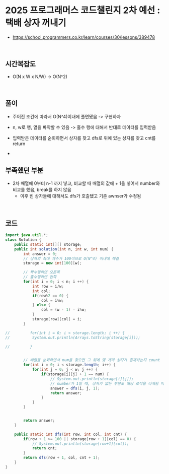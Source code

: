 # 2025 프로그래머스 코드챌린지 2차 예선 : 택배 상자 꺼내기

- https://school.programmers.co.kr/learn/courses/30/lessons/389478

<br>

## 시간복잡도

- O(N x W x N/W) -> O(N^2)

<br>

## 풀이

- 주어진 조건에 따라서 O(N^4)이내에 풀면됐음 -> 구현하자
- n, w로 행, 열을 파악할 수 있음 -> 홀수 행에 대해서 반대로 데이터를 입력받음
- 입력받은 데이터를 순회하면서 상자를 찾고 dfs로 위에 있는 상자를 찾고 cnt를 return

- <br>

## 부족했던 부분

- 2차 배열에 0부터 n-1 까지 넣고, 비교할 때 배열의 값에 + 1을 넣어서 number와 비교를 했음, break를 하지 않음
  - 이후 빈 상자들에 대해서도 dfs가 호출됐고 기존 awnser가 수정됨

<br>

## 코드

```java
import java.util.*;
class Solution {
    public static int[][] storage;
    public int solution(int n, int w, int num) {
        int answer = 0;
        // 상자의 최대 개수가 100이므로 O(N^4) 이내에 해결
        storage = new int[100][w];

        // 짝수행이면 오른쪽
        // 홀수행이면 왼쪽
        for(int i = 0; i < n; i ++) {
            int row = i/w;
            int col;
            if(row%2 == 0) {
                col = i%w;
            } else {
                col = (w - 1) - i%w;
            }
            storage[row][col] = i;
        }

//         for(int i = 0; i < storage.length; i ++) {
//          System.out.println(Arrays.toString(storage[i]));

//         }


        // 배열을 순회하면서 num을 찾으면 그 위에 몇 개의 상자가 존재하는지 count
        for(int i = 0; i < storage.length; i++) {
            for(int j = 0; j < w; j ++) {
                if(storage[i][j] + 1 == num) {
                    // System.out.println(storage[i][j]);
                    // number가 1일 때, 상자가 없는 부분도 해당 로직을 타게됨 따라서 answer가 오답으로 바뀜
                    answer = dfs(i, j, 1);
                    return answer;
                }
            }
        }


        return answer;
    }

    public static int dfs(int row, int col, int cnt) {
        if(row + 1 >= 100 || storage[row + 1][col] == 0) {
            // System.out.println(storage[row+1][col]);
            return cnt;
        }
        return dfs(row + 1, col, cnt + 1);
    }
}
```
